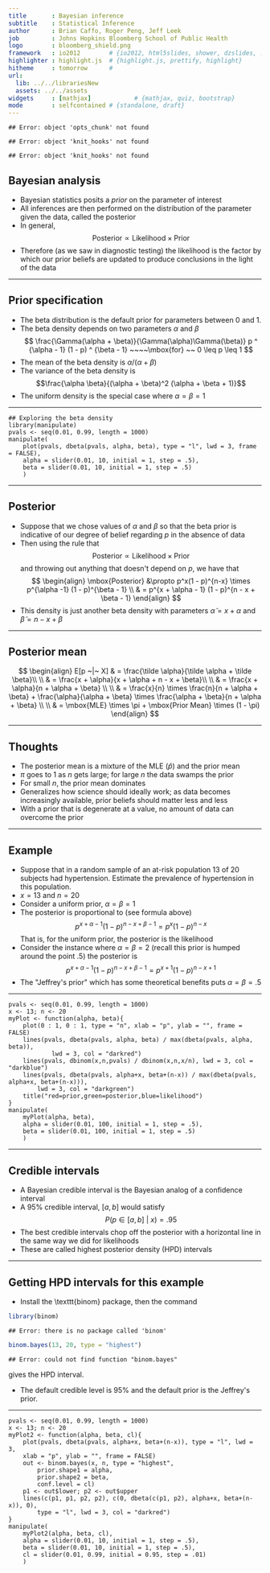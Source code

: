 ```yaml
---
title       : Bayesian inference
subtitle    : Statistical Inference
author      : Brian Caffo, Roger Peng, Jeff Leek
job         : Johns Hopkins Bloomberg School of Public Health
logo        : bloomberg_shield.png
framework   : io2012        # {io2012, html5slides, shower, dzslides, ...}
highlighter : highlight.js  # {highlight.js, prettify, highlight}
hitheme     : tomorrow      # 
url:
  lib: ../../librariesNew
  assets: ../../assets
widgets     : [mathjax]            # {mathjax, quiz, bootstrap}
mode        : selfcontained # {standalone, draft}
---
```


```
## Error: object 'opts_chunk' not found
```

```
## Error: object 'knit_hooks' not found
```

```
## Error: object 'knit_hooks' not found
```


## Bayesian analysis
- Bayesian statistics posits a *prior* on the parameter
  of interest
- All inferences are then performed on the distribution of 
  the parameter given the data, called the posterior
- In general,
  $$
  \mbox{Posterior} \propto \mbox{Likelihood} \times \mbox{Prior}
  $$
- Therefore (as we saw in diagnostic testing) the likelihood is
  the factor by which our prior beliefs are updated to produce
  conclusions in the light of the data

---
## Prior specification
- The beta distribution is the default prior
  for parameters between $0$ and $1$.
- The beta density depends on two parameters $\alpha$ and $\beta$
$$
\frac{\Gamma(\alpha +  \beta)}{\Gamma(\alpha)\Gamma(\beta)}
 p ^ {\alpha - 1} (1 - p) ^ {\beta - 1} ~~~~\mbox{for} ~~ 0 \leq p \leq 1
$$
- The mean of the beta density is $\alpha / (\alpha + \beta)$
- The variance of the beta density is 
$$\frac{\alpha \beta}{(\alpha + \beta)^2 (\alpha + \beta + 1)}$$
- The uniform density is the special case where $\alpha = \beta = 1$

---

```
## Exploring the beta density
library(manipulate)
pvals <- seq(0.01, 0.99, length = 1000)
manipulate(
    plot(pvals, dbeta(pvals, alpha, beta), type = "l", lwd = 3, frame = FALSE),
    alpha = slider(0.01, 10, initial = 1, step = .5),
    beta = slider(0.01, 10, initial = 1, step = .5)
    )
```

---
## Posterior 
- Suppose that we chose values of $\alpha$ and $\beta$ so that
  the beta prior is indicative of our degree of belief regarding $p$
  in the absence of data
- Then using the rule that
  $$
  \mbox{Posterior} \propto \mbox{Likelihood} \times \mbox{Prior}
  $$
  and throwing out anything that doesn't depend on $p$, we have that
$$
\begin{align}
\mbox{Posterior} &\propto  p^x(1 - p)^{n-x} \times p^{\alpha -1} (1 - p)^{\beta - 1} \\
                 &  =      p^{x + \alpha - 1} (1 - p)^{n - x + \beta - 1}
\end{align}
$$
- This density is just another beta density with parameters
  $\tilde \alpha = x + \alpha$ and $\tilde \beta = n - x + \beta$


---
## Posterior mean

$$
\begin{align}
E[p ~|~ X] & =   \frac{\tilde \alpha}{\tilde \alpha + \tilde \beta}\\ \\
& =  \frac{x + \alpha}{x + \alpha + n - x + \beta}\\ \\
& =  \frac{x + \alpha}{n + \alpha + \beta} \\ \\
& =  \frac{x}{n} \times \frac{n}{n + \alpha + \beta} + \frac{\alpha}{\alpha + \beta} \times \frac{\alpha + \beta}{n + \alpha + \beta} \\ \\
& =  \mbox{MLE} \times \pi + \mbox{Prior Mean} \times (1 - \pi)
\end{align}
$$

---
## Thoughts

- The posterior mean is a mixture of the MLE ($\hat p$) and the
  prior mean
- $\pi$ goes to $1$ as $n$ gets large; for large $n$ the data swamps the prior
- For small $n$, the prior mean dominates 
- Generalizes how science should ideally work; as data becomes
  increasingly available, prior beliefs should matter less and less
- With a prior that is degenerate at a value, no amount of data
  can overcome the prior

---
## Example

- Suppose that in a random sample of an at-risk population
$13$ of $20$ subjects had hypertension. Estimate the prevalence
of hypertension in this population.
- $x = 13$ and $n=20$
- Consider a uniform prior, $\alpha = \beta = 1$
- The posterior is proportional to (see formula above)
$$
p^{x + \alpha - 1} (1 - p)^{n - x + \beta - 1} = p^x (1 - p)^{n-x}
$$
That is, for the uniform prior, the posterior is the likelihood
- Consider the instance where $\alpha = \beta = 2$ (recall this prior
is humped around the point $.5$) the posterior is
$$
p^{x + \alpha - 1} (1 - p)^{n - x + \beta - 1} = p^{x + 1} (1 - p)^{n-x + 1}
$$
- The "Jeffrey's prior" which has some theoretical benefits
  puts $\alpha = \beta = .5$

---
```
pvals <- seq(0.01, 0.99, length = 1000)
x <- 13; n <- 20
myPlot <- function(alpha, beta){
    plot(0 : 1, 0 : 1, type = "n", xlab = "p", ylab = "", frame = FALSE)
    lines(pvals, dbeta(pvals, alpha, beta) / max(dbeta(pvals, alpha, beta)), 
            lwd = 3, col = "darkred")
    lines(pvals, dbinom(x,n,pvals) / dbinom(x,n,x/n), lwd = 3, col = "darkblue")
    lines(pvals, dbeta(pvals, alpha+x, beta+(n-x)) / max(dbeta(pvals, alpha+x, beta+(n-x))),
        lwd = 3, col = "darkgreen")
    title("red=prior,green=posterior,blue=likelihood")
}
manipulate(
    myPlot(alpha, beta),
    alpha = slider(0.01, 100, initial = 1, step = .5),
    beta = slider(0.01, 100, initial = 1, step = .5)
    )
```

---
## Credible intervals
- A Bayesian credible interval is the  Bayesian analog of a confidence
  interval
- A $95\%$ credible interval, $[a, b]$ would satisfy
  $$
  P(p \in [a, b] ~|~ x) = .95
  $$
- The best credible intervals chop off the posterior with a horizontal
  line in the same way we did for likelihoods 
- These are called highest posterior density (HPD) intervals

---
## Getting HPD intervals for this example
- Install the \texttt{binom} package, then the command

```r
library(binom)
```

```
## Error: there is no package called 'binom'
```

```r
binom.bayes(13, 20, type = "highest")
```

```
## Error: could not find function "binom.bayes"
```

gives the HPD interval. 
- The default credible level is $95\%$ and
the default prior is the Jeffrey's prior.

---
```
pvals <- seq(0.01, 0.99, length = 1000)
x <- 13; n <- 20
myPlot2 <- function(alpha, beta, cl){
    plot(pvals, dbeta(pvals, alpha+x, beta+(n-x)), type = "l", lwd = 3,
    xlab = "p", ylab = "", frame = FALSE)
    out <- binom.bayes(x, n, type = "highest", 
        prior.shape1 = alpha, 
        prior.shape2 = beta, 
        conf.level = cl)
    p1 <- out$lower; p2 <- out$upper
    lines(c(p1, p1, p2, p2), c(0, dbeta(c(p1, p2), alpha+x, beta+(n-x)), 0), 
        type = "l", lwd = 3, col = "darkred")
}
manipulate(
    myPlot2(alpha, beta, cl),
    alpha = slider(0.01, 10, initial = 1, step = .5),
    beta = slider(0.01, 10, initial = 1, step = .5),
    cl = slider(0.01, 0.99, initial = 0.95, step = .01)
    )
```

